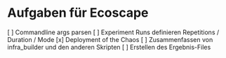 # Aufgaben für Ecoscape

[ ] Commandline args parsen
[ ] Experiment Runs definieren Repetitions / Duration / Mode
[x] Deployment of the Chaos
[ ] Zusammenfassen von infra_builder und den anderen Skripten
[ ] Erstellen des Ergebnis-Files